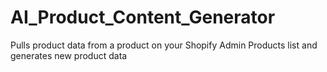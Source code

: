 # AI_Product_Content_Generator
Pulls product data from a product on your Shopify Admin Products list and generates new product data
